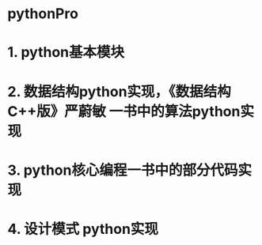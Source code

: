 # pythonPro
# 1. python基本模块
# 2. 数据结构python实现，《数据结构C++版》严蔚敏 一书中的算法python实现
# 3. python核心编程一书中的部分代码实现
# 4. 设计模式 python实现
